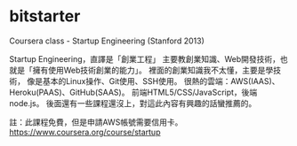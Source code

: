 bitstarter
==========
Coursera class - Startup Engineering (Stanford 2013)

Startup Engineering，直譯是「創業工程」
主要教創業知識、Web開發技術，也就是「擁有使用Web技術創業的能力」。
裡面的創業知識我不太懂，主要是學技術，
像是基本的Linux操作、Git使用、SSH使用。
很熱的雲端：AWS(IAAS)、Heroku(PAAS)、GitHub(SAAS)。
前端HTML5/CSS/JavaScript，後端node.js。
後面還有一些課程還沒上，對這此內容有興趣的話蠻推薦的。

註：此課程免費，但是申請AWS帳號需要信用卡。
https://www.coursera.org/course/startup
